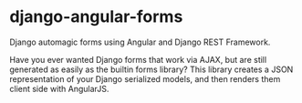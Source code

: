 django-angular-forms
====================

Django automagic forms using Angular and Django REST Framework.

Have you ever wanted Django forms that work via AJAX, but are still generated as easily as the builtin forms library?
This library creates a JSON representation of your Django serialized models, and then renders them client side with AngularJS.
